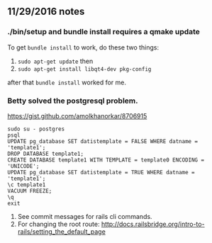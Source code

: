 
## 11/29/2016 notes

### ./bin/setup and bundle install requires a qmake update

To get `bundle install` to work, 
do these two things: 
1. `sudo apt-get update` then 
2. `sudo apt-get install libqt4-dev pkg-config` 

after that `bundle install` worked for me.

### Betty solved the postgresql problem.
https://gist.github.com/amolkhanorkar/8706915

 ```sudo service postgresql start
sudo su - postgres
psql
UPDATE pg_database SET datistemplate = FALSE WHERE datname = 'template1';
DROP DATABASE template1;
CREATE DATABASE template1 WITH TEMPLATE = template0 ENCODING = 'UNICODE';
UPDATE pg_database SET datistemplate = TRUE WHERE datname = 'template1';
\c template1
VACUUM FREEZE;
\q
exit
```
1. See commit messages for rails cli commands.
1. For changing the root route:  http://docs.railsbridge.org/intro-to-rails/setting_the_default_page